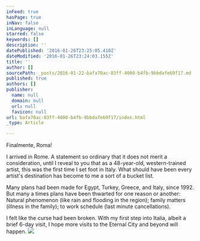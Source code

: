 ```yaml
---
inFeed: true
hasPage: true
inNav: false
inLanguage: null
starred: false
keywords: []
description: ''
datePublished: '2016-01-26T23:25:05.410Z'
dateModified: '2016-01-26T23:24:03.155Z'
title: ''
author: []
sourcePath: _posts/2016-01-22-bafa70ac-83ff-4000-b4fb-9bbdafe69f17.md
published: true
authors: []
publisher:
  name: null
  domain: null
  url: null
  favicon: null
url: bafa70ac-83ff-4000-b4fb-9bbdafe69f17/index.html
_type: Article

---
```

Finalmente, Roma!

I arrived in Rome. A statement so ordinary that it does not merit a consideration, until I reveal to you that as a 48-year-old, western-trained artist, this was the first time I set foot in Italy. What should have been every artist's destination has become to me a sort of a bucket list. 

Many plans had been made for Egypt, Turkey, Greece, and Italy, since 1992\. But many a times plans have been thwarted for one reason or another: Natural phenomenon (like rain and flooding in the region); family matters (illness in the family); to work schedule (last minute cancellations). 

I felt like the curse had been broken. With my first step into Italia, albeit a brief 6-day visit, I hope more visits to the Eternal City and beyond will happen.
![](https://the-grid-user-content.s3-us-west-2.amazonaws.com/1c13babc-5784-4ebf-9b21-22a449a8a527.jpg)
